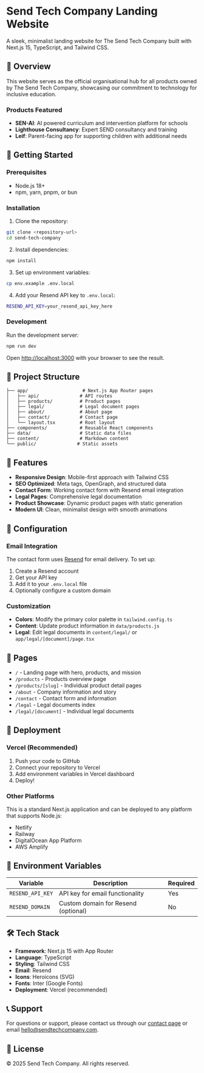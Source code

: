 # Send Tech Company Landing Website

A sleek, minimalist landing website for The Send Tech Company built with Next.js 15, TypeScript, and Tailwind CSS.

## 🎯 Overview

This website serves as the official organisational hub for all products owned by The Send Tech Company, showcasing our commitment to technology for inclusive education.

### Products Featured
- **SEN-AI**: AI powered curriculum and intervention platform for schools
- **Lighthouse Consultancy**: Expert SEND consultancy and training
- **Leif**: Parent-facing app for supporting children with additional needs

## 🚀 Getting Started

### Prerequisites
- Node.js 18+ 
- npm, yarn, pnpm, or bun

### Installation

1. Clone the repository:
```bash
git clone <repository-url>
cd send-tech-company
```

2. Install dependencies:
```bash
npm install
```

3. Set up environment variables:
```bash
cp env.example .env.local
```

4. Add your Resend API key to `.env.local`:
```bash
RESEND_API_KEY=your_resend_api_key_here
```

### Development

Run the development server:

```bash
npm run dev
```

Open [http://localhost:3000](http://localhost:3000) with your browser to see the result.

## 📁 Project Structure

```
├── app/                    # Next.js App Router pages
│   ├── api/               # API routes
│   ├── products/          # Product pages
│   ├── legal/             # Legal document pages
│   ├── about/             # About page
│   ├── contact/           # Contact page
│   └── layout.tsx         # Root layout
├── components/            # Reusable React components
├── data/                  # Static data files
├── content/               # Markdown content
└── public/               # Static assets
```

## 🎨 Features

- **Responsive Design**: Mobile-first approach with Tailwind CSS
- **SEO Optimized**: Meta tags, OpenGraph, and structured data
- **Contact Form**: Working contact form with Resend email integration
- **Legal Pages**: Comprehensive legal documentation
- **Product Showcase**: Dynamic product pages with static generation
- **Modern UI**: Clean, minimalist design with smooth animations

## 🔧 Configuration

### Email Integration
The contact form uses [Resend](https://resend.com) for email delivery. To set up:

1. Create a Resend account
2. Get your API key
3. Add it to your `.env.local` file
4. Optionally configure a custom domain

### Customization
- **Colors**: Modify the primary color palette in `tailwind.config.ts`
- **Content**: Update product information in `data/products.js`
- **Legal**: Edit legal documents in `content/legal/` or `app/legal/[document]/page.tsx`

## 📄 Pages

- `/` - Landing page with hero, products, and mission
- `/products` - Products overview page
- `/products/[slug]` - Individual product detail pages
- `/about` - Company information and story
- `/contact` - Contact form and information
- `/legal` - Legal documents index
- `/legal/[document]` - Individual legal documents

## 🚀 Deployment

### Vercel (Recommended)
1. Push your code to GitHub
2. Connect your repository to Vercel
3. Add environment variables in Vercel dashboard
4. Deploy!

### Other Platforms
This is a standard Next.js application and can be deployed to any platform that supports Node.js:
- Netlify
- Railway
- DigitalOcean App Platform
- AWS Amplify

## 📝 Environment Variables

| Variable | Description | Required |
|----------|-------------|----------|
| `RESEND_API_KEY` | API key for email functionality | Yes |
| `RESEND_DOMAIN` | Custom domain for Resend (optional) | No |

## 🛠️ Tech Stack

- **Framework**: Next.js 15 with App Router
- **Language**: TypeScript
- **Styling**: Tailwind CSS
- **Email**: Resend
- **Icons**: Heroicons (SVG)
- **Fonts**: Inter (Google Fonts)
- **Deployment**: Vercel (recommended)

## 📞 Support

For questions or support, please contact us through our [contact page](http://localhost:3000/contact) or email hello@sendtechcompany.com.

## 📄 License

© 2025 Send Tech Company. All rights reserved.
